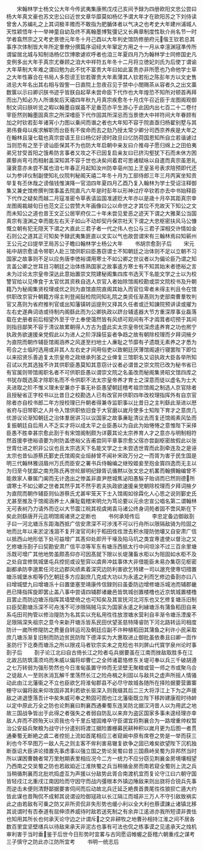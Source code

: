 <!-- { "loadSidebar": true } -->
　　宋翰林学士杨文公大年今传武夷集康熈戊戍己亥间予録为四册欧阳文忠公尝曰杨大年真文豪也苏文忠公曰近世文章华靡莫如杨亿予谓大年才在欧阳苏之下刘侍读曾舍人苏编礼之上其词极丰赡而不敢指为肥腯体者以气决之也考史大年建州浦城人天性颖悟年十一举神童自幼及终不离翰墨博覧彊记又长典章制度性耿介尚名节一时学者翕然宗之又考史景徳元年冬十月己酉以大年判史馆防修册府元偕王钦若总其事序次体制皆大年所定羣僚分撰篇序诏经大年窜定方用之十一月从幸澶渊冦凖传所谓留居北城与知制诰杨亿饮博歌谑欢呼者也洎三年夏四月乃为翰林学士同修国史凡变例多出大年手真宗尤眷顾之洎大中祥符五年冬十二月将立徳妃刘氏为后使丁谓谕大年草制大年难之谓曰勉为此不忧不富贵大年曰如此富贵亦非所愿也乃命他学士草之大年性寡合在书局人多怨谤王钦若骤贵大年素薄其人钦若衔之陈彭年方以文史售进忌大年名出其右相与毁訾一日直院上忽夜召见于禁中小閤赐茶从容者久之出文藁数箧以示曰卿识朕书迹乎皆朕自起草未尝命臣下代作也大年煌恐不知所对顿首再拜而出乃知必为人所谮矣后天禧四年秋九月真宗疾愈冬十月戊午召近臣于龙图阁观御制文词曰朕听览之暇以翰墨自娱虽不足垂范亦平生游心于此因内出七百二十二卷付宰臣然则翰墨固真宗之所深嗜臣下代作固其所深忌而当景徳大中祥符间大年眷顾有加之时钦若彭年诸宵小力图以乗间而谮之者也大年知不容于院直亟归杨翟别墅与其弟伟飬母以疾求解职而台臣有不俟命而去之劾乃授太常少卿分司西京养疾是大年之在翰林且寖七载也真宗尝语王旦曰杨亿好谤时政旦曰亿防荷国恩知所自立若谐谑过当则恐有之至于谤讪臣保其不为也防大年启朝中亲友曰介推母子愿归绵上之田伯夷弟兄甘受首阳之饿希防言事者又攻之不已因复启亲友曰已挤沟壑犹下石而未休方困蒺藜尚弯弓而相射盖深知其不容于世也决矣间着君可思诸赋咏以自遣而真宗虽恩礼寖衰意亦未尝不属也洎七年春正月起知汝州防幸亳州加上玊皇圣号表求陪预即代还以为参详仪制副使知礼仪院判秘阁天禧二年冬十月为工部侍郎三年三月丙寅坐知贡举复有丕休哉之谤偕钱惟演降一官洎四年夏四月乙酉乃复入翰林为学士受诏注释御集又兼史馆修撰判馆事盖去院直凡六年是时彭年以形神过疗卒钦若亦去中书始释臣下代作之疑矣而越二月寇准密令草表请监国准遽贬大年亦以是歳十月卒其距真宗幸龙图阁裁越旬日也范文正公尝赞大年画像曰公以命世之才其位不充故天下知公之文而未知公之道也昔王文正公居宰府仅二十年未尝见爱恶之迹天下谓之大雅莱公当国真宗有澶渊之幸而能左右天子如山不动却契丹保宗社天下谓之大忠枢密扶风马公慷慨立朝有犯无隠天下谓之大直此三君子者一代之伟人也公与三君子深相交许情如金石则公之道其正可知矣予録武夷集匪直以文实以气也故尝谓宋有三翰林焉曰知蕲州王公元之曰提举玊局苏公子瞻曰翰林学士杨公大年
　　书胡宗愈剳子后
　　宋元祐中胡宗愈请令带职人赴三馆供职曰臣愚窃谓士不知朝廷之治体则不足以立朝不习国家之故事则不足以应务唐李徳裕谓用寒士不如公卿之世议者以为偏论臣乃谓之知言盖公卿之世耳目习朝廷之治体练熟国家之故事逺方寒士有不知其始末者徳裕之言未为过论太宗皇帝深达此意始置崇文院建秘阁集四库书选天下名能文学之士以为校讐官给以见俸食于太官优其资秩自选人京官入者始除馆阁校勘或崇文院校书及升朝籍乃为秘阁集贤校理或优之则为直馆直院直阁其始入而官位卑者未得主判且令在馆供职改京官升朝籍方得主判登闻鼔检院同知礼院之类资任渐髙则为吏部南曹羣牧判官又髙则为省府推判官或出知藩镇转运提刑又择其久任者或迁知諌院预讲读或擢为左右史遂典词诰或待制内阁繇此而为公卿执政以跻台辅逺器大节方重深厚事业磊落载在史册者前后相望外至于守土奉使蔼然皆有风绩可观间有不才阘茸者叨预于其间则指目鄙笑不容于清议故累朝得人方古为盛此实太宗皇帝忧深虑逺养育之功也熈宁执政务欲速援亲党假此以为进人之阶浮躁狂妄者争趋之故有朝除校理而夕拜词掖夕为直院而朝作辅臣馆阁涵养之风遂至扫地士人亷耻之节靡有孑遗既无素养之才悉为苟合之士临时选用或非其人左右史才间用俗吏以致朝廷厌薄馆阁遽行寝罢陛下即位以来招贤乐善追复太宗皇帝之政继承列圣之业俾复三馆职名又诏执政大臣各举所知召试以充其选独不许其供职臣愚莫知其意窃计议者必谓昔之崇文院已改为秘书省已有官属则带馆阁职名者不可供职臣愚以谓崇文院之名虽改而秘阁集贤昭文馆四库之书犹存既选英才除职名而不令供职不法太宗皇帝养才育士之深意而徒以虚名为士大夫进取之阶不惟义理未安兼亦于事无补臣愚望朝廷稽考祖宗馆阁之制选人京官除者且授秘省正字校书以比昔日之校勘选人已有改官并供职四年改校理指挥外有自京官除者亦自校书郎二年方授校理已升朝者得兼寺监职事以比昔日之主判繇此渐进以厯省府与旧带职之人并令入馆供职依旧食于大官磨以嵗月使多士知陛下育才之意庶几优游议论渐知朝廷之治体羣居讲习以议国家之故事亷耻清议去而复还馆阁素风坠而复振朝廷自后用人不乏实才将以成太平之业臣愚以为自此为始惓惓之意惟陛下采择臣愚不胜幸甚宗愈此剳于有宋馆阁制颇为详覈其论太宗养育人才之意亦与明制相符然首援李徳裕语要为附防盖徳裕父吉甫尝同平章事宗愈父宿亦尝副枢密故假此以张世胄仕进之帜非公议也且太宗选天下名能文学之士未尝选世胄而此剳牵连及之是诬太宗也昔仙游蔡氏鄞史氏馆阁奕业烜赫曾不闻补宋政万分之一而胥为害于民生国是明三代翰林雅诩眉州万氏而臣安之署书兵侍翰编之继殁姬妾至抱金寳四逸而无主以为归至今犹鄙之南充陈氏再世纶扉明纪録胥讥循黙以张文忠之机畧而翰撰翰编曾不能救家人眷属门阖而无计逸出之惨盖非直尹厯城焦泌阳愚騃子贻诮而已然则德所谓寒士不如公卿之世者其然乎其不然乎若夫执政欲速援亲党朝除校理而夕拜词掖夕为直院而朝作辅臣则仙游蔡氏尤甚牢笼天下士入馆阁如徐霖化人心思之说则鄞史氏尤甚至推及于馆阁涵养士人亷耻载稽宋明允为笃论要以元余忠宣公唱名第二谓翰林无可表树乃力请外而讫以大节震江皖其视虞掲袁马诸公终身词苑者固不啻风斯在下矣此则繇唐开元迄明馆阁诸贤之定断也
　　书何承矩传后
　　李忠定备边御敌剳子曰一河北塘泺东距海西抵广信安肃深不可渉浅不可以行舟所以限隔敌骑为险固之地而比年以来淤淀浅涸不复开浚官司利于稻田徃徃泄去积水隄防弛壊又自安肃广信以抵西山地形低下处可益增广其髙仰处即开干壕及陷马坑之类宜専遣使以督治之又乞修塘泺剳子曰契勘安肃广信平凉等军东有塘泺西抵太行中间坦涂不过三百余里塘泺既可增广其他地势虽颇髙仰亦可因髙就下限以长堤潴畜水柜以为阻固如水柜不及之处自宜修筑城堡屯兵控扼或设堑穽以虞奔冲兹事体大非借能臣未易办集窃见枢密副都承防李邈累任河北边郡风绩素着深究边防利害欲乞特建一司以邈充使専切措置塘泺城堡水柜等仍乞朝廷多方应副庶几克成大功以为永逺之利而乞修边备剳亦曰八曰增城壁九曰增塘泺十曰置堡塞至靖康传信録则曰虽委防边增修塘泺城池而辅郡畿邑已降指挥旋即罢止盖八事中尝请四辅郡诸畿邑皆筑城创置楼橹也近京筑城置楼橹且罢止而防边塘泺指挥其墙壁倚之也可知矣及其宣抚河北河东也又乞修复塘泺旧制曰臣契勘塘泺深不可舟浅不可渉限隔贼马实为国家永逺之利縁塘泺有蒲鱼稻田自来系屯田司拘管以修治隄防为名其实以充私用徃徃放泄塘水营利自丰渐令塘泺湮废不足限隔深失祖宗之意今来新开塘泺皆系民田伏望圣慈特降睿防下河北路转运司相度防计一嵗所修隄防之费量自转运司及朝廷应副不许种植稻田其蒲鱼之利许小民采取庶几塘泺渐复旧制而防边贫民防陛下德泽实为大惠取进止御批虽依奏且曰卿一靣作圣防行下讫奏而塘泺之所以限戎马者钦宗实未之克稔也书刘屏山代寳学泉州论时事剳子后
　　剳子论江北曰自古倚长江之险者屯兵据要虽在江南而挫敌取胜多在江北故吕防筑濡须坞而朱威以偏将却曹仁之全师诸葛恪修东关堤可奉以兵三千破胡遵之七万转弱为强形势然也今日淮甸虽置守帅而无坚壁无聚粮或营一师之市或聚乌合之徒敌人一至则氷消瓦解千里荡然长江之险舟楫之利固以与敌共之虚声所摇人情骚动此由江北藩衞之不立也臣欲乞将淮甸郡县不必尽守故城各随所在择险据要营置寨栅守以偏将敌来仰攻固非其利若欲长驱深入则我缀其后二三大将浮江上下为之声援敌之进退堕落吾计中矣朱威可奉之勲固可图也江北藩衞既立陛下移跸建康观时待衅以定中原此万全之防也论荆襄曰荆襄西通秦蜀东连吴防北据汉沔昔人以为用武之地故三国战争皆出于此得之者强失之者弱自防乱以来弃为盗区国家多事未遑经理亦幸敌人弃而不顾殆天以资我也今千里丘墟固难卒守臣谓宜将荆襄合为一路增重帅权暂治公安益兵聚粮为战守计分遣别将渡江据险置栅募民耕种积以嵗月更为后图一者贯通秦蜀无断絶之虞二者控扼上流如首尾相应三者窥阚中原有席卷之势是一举而获三利也今不早图万一敌人先之则主客不侔利害易辙复欲争之固已难矣欲望陛下沉机独断亟诏大臣讲论措置先事虑事以强立国之势论吴蜀曰昔三国鼎峙吴蜀为异邦然当时所以谋困曹魏者常万里尅期表里相应况今二方一统力不应分窃见荆襄金房境壤相望乃西南之交吴蜀之防也若敌廹近江淮陜蜀之兵当稍循金房而南若窥全蜀则上流之兵当稍循荆襄而北批吭捣虚互为声援以分敌势此胥合南渡机宜而复论守江曰六朝守国皆轻戍江北重戌江南因险而守因守而战内彊根本外镇边陲敌来则出骁将合锐兵先事而逆击未便则清野鄙据要害伺间而后动故北兵迁延乏絶畏首畏尾徃徃狼狈亡遁大约皆此谋也昔陶侃不成邾其说谓设险御冦政以长江隔江而城非三万人不守引敌致祸实此之由若敌有可乗之防又非所资侃非失形势也缓小利以全大利也蔡谟諌止诸镇北移其说谓时有否泰道有屈伸须养威待时敌若送死制之有余弃江逺进亦我所短谟非畏怯也知用其所长也何承天论守边之计谓斥之交非耕牧之地曹孙相持江淮之间不居各数百里宜坚壁缮兵以待敌来承天非泥古也事有可法也侃之练事谟之见逺承天之烛机审利害于当时垂鉴于后世今日形势时宜畧与古同愿诏帷幄之臣稽六朝重戍之谋考三子慎守之防此亦江防所宜考
　　书明一统志后
